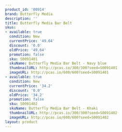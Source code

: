 ```yaml
---
product_id: '00914'
brand: Butterfly Media
description: ''
title: Butterfly Media Bar Belt
skus:
- available: true
  condition: New
  currentPrice: '49.64'
  discount: '0.0'
  oldPrice: '49.64'
  promotion: false
  sku: S0091401
  skuName: Butterfly Media Bar Belt - Navy blue
  thumbnailURL: http://pcas.io/300/300?seed=S0091401
  imageURL: http://pcas.io/600/600?seed=S0091401
- available: true
  condition: New
  currentPrice: '34.2'
  discount: '0.0'
  oldPrice: '34.2'
  promotion: false
  sku: S0091402
  skuName: Butterfly Media Bar Belt - Khaki
  thumbnailURL: http://pcas.io/300/300?seed=S0091402
  imageURL: http://pcas.io/600/600?seed=S0091402
layout: product
---
```

